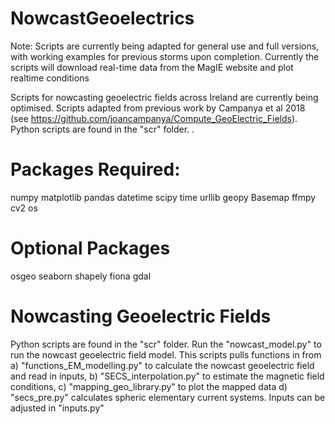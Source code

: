 # NowcastGeoelectrics
Note: Scripts are currently being adapted for general use and full versions, with working examples for previous storms upon completion. Currently the scripts will download real-time data from the MagIE website and plot realtime conditions

Scripts for nowcasting geoelectric fields across Ireland are currently being optimised. Scripts adapted from previous work by Campanya et al 2018 (see https://github.com/joancampanya/Compute_GeoElectric_Fields). Python scripts are found in the "scr" folder. .

# Packages Required:
numpy
matplotlib
pandas
datetime
scipy
time 
urllib
geopy
Basemap
ffmpy
cv2 
os

# Optional Packages

osgeo
seaborn
shapely
fiona 
gdal


# Nowcasting Geoelectric Fields

Python scripts are found in the "scr" folder. Run the "nowcast_model.py" to run the nowcast geoelectric field model. This scripts pulls functions in from a) "functions_EM_modelling.py" to calculate the nowcast geoelectric field and read in inputs, b) "SECS_interpolation.py" to estimate the magnetic field conditions, c) "mapping_geo_library.py" to plot the mapped data d) "secs_pre.py"  calculates spheric elementary current systems. Inputs can be adjusted in "inputs.py"
